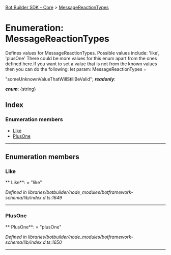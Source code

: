 [Bot Builder SDK - Core](../README.md) > [MessageReactionTypes](../enums/botbuilder.messagereactiontypes.md)



# Enumeration: MessageReactionTypes


Defines values for MessageReactionTypes. Possible values include: 'like', 'plusOne' There could be more values for this enum apart from the ones defined here.If you want to set a value that is not from the known values then you can do the following: let param: MessageReactionTypes =

<messagereactiontypes>"someUnknownValueThatWillStillBeValid";</messagereactiontypes>
*__readonly__*: 

*__enum__*: {string}


## Index

### Enumeration members

* [Like](botbuilder.messagereactiontypes.md#like)
* [PlusOne](botbuilder.messagereactiontypes.md#plusone)



---
## Enumeration members
<a id="like"></a>

###  Like

** Like**:    = "like"

*Defined in libraries/botbuilder/node_modules/botframework-schema/lib/index.d.ts:1649*





___

<a id="plusone"></a>

###  PlusOne

** PlusOne**:    = "plusOne"

*Defined in libraries/botbuilder/node_modules/botframework-schema/lib/index.d.ts:1650*





___


